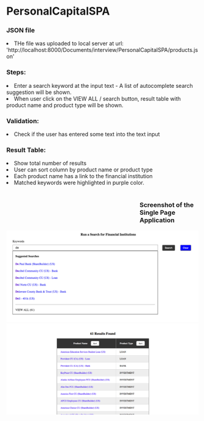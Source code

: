 # PersonalCapitalSPA
<h3>JSON file</h3>
<li>THe file was uploaded to local server at url: 'http://localhost:8000/Documents/interview/PersonalCapitalSPA/products.json'</li>

<h3>Steps:</h3>
<li>Enter a search keyword at the input text - A list of autocomplete search suggestion will be shown. </li>
<li>When user click on the VIEW ALL / search button, result table with product name and product type will be shown.</li>

<h3>Validation: </h3>
<li>Check if the user has entered some text into the text input</li>

 

<h3>Result Table:</h3>
<li>Show total number of results</li>
<li>User can sort column by product name or product type</li>
<li>Each product name has a link to the financial institution</li>
<li>Matched keywords were highlighted in purple color.</li><br> 
<h3 style="margin-left:350px">Screenshot of the Single Page Application</h3>

![Screenshot of the single page application ](/Autocomplete.png "Screenshot")
![Screenshot of the single page application ](/Result_Screenshot.png "Screenshot")
